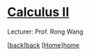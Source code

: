 # [Calculus II][contents]

Lecturer: Prof. Rong Wang

[[back]][back] [[Home]][home]

[back]: https://ryanlaimr.github.io/sustech_22-23/
[home]: https://ryanlaimr.github.io/
[contents]: https://github.com/ryanlaimr/sustech_22-23/tree/main/Calculus%20II